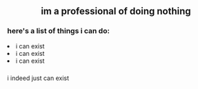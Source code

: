 <h2 align="center"> im a professional of doing nothing </h2>

<h3>here's a list of things i can do:</h3>
<il>
  <li>i can exist</li>
  
  <li>i can exist</li>
  
  <li>i can exist</li>
</il>
<h3></h3>
<p> i indeed just can exist </p>
